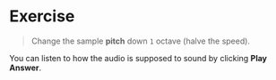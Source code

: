 # Exercise

> Change the sample **pitch** down `1` octave (halve the speed).

You can listen to how the audio is supposed to sound by clicking **Play Answer**.